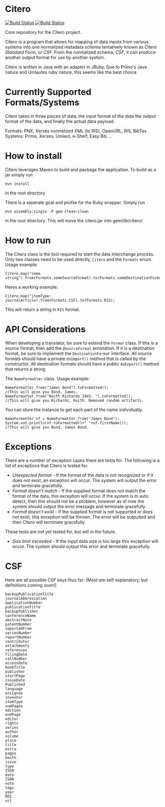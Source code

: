 Citero
==========
[![Build Status](http://jenkins1.bobst.nyu.edu/buildStatus/icon?job=Citero)](http://jenkins1.bobst.nyu.edu/view/Citero/job/Citero/)
[![Build Status](https://travis-ci.org/NYULibraries/citero.png?branch=development)](https://travis-ci.org/NYULibraries/citero)

Core repository for the Citero project.

Citero is a program that allows for mapping of data inputs from various systems into one normalized metadata schema
tentatively known as *Citero Standard Form*, or *CSF*. From the normalized schema, *CSF*, it can produce another output
format for use by another system.

Citero is written in Java with an adapter in JRuby. Due to Primo's Java nature and Umlautes ruby nature, this seems like the best choice.

Currently Supported Formats/Systems
===================================
Citero takes in three pieces of data, the input format of the data the output format of the data, and finally the actual data payload. 

Formats: PNX, Xerxes normalized XML (to RIS), OpenURL, RIS, BibTex
Systems: Primo, Xerxes, Umlaut, e-Shelf, Easy Bib ...

How to install
==============
Citero leverages Maven to build and package the application. To build as a jar simply run

	mvn install

in the root directory

There is a seperate goal and profile for the Ruby wrapper. Simply run

	mvn assembly:single -P gem clean:clean

in the root directory. This will move the citero.jar into gem/lib/citero/

How to run
==========

The Citero class is the tool required to start the data interchange process. Only two classes need to be used directly, `Citero` and the `Formats` enum.
Usage example:

	Citero.map("some string").from(Formats.someSourceFormat).to(Formats.someDestinationFormat);
	
Heres a working example:

	Citero.map("itemType: journalArticle).from(Formats.CSF).to(Formats.RIS);
	
This will return a string in `RIS` format.

API Considerations
==========

When developing a translator, be sure to extend the `Format` class. If this is a source format, then add the `@SourceFormat` annotation. If it is a destination format, be sure to implement the `DestinationFormat` interface. All source formats should have a private `doImport()` method that is called by the constructor. All destination formats should have a public `doExport()` method that returns a string.

The `NameFormatter` class.
Usage example:

	NameFormatter.from("James Bond").toFormatted();
	//This will give you Bond, James.
	NameFormatter.from("Keith Richards 1943- ").toFormatted();
	//This will give you Richards, Keith. Removed random artifacts.
	
You can store the instance to get each part of the name individually.
	
	NameFormatter nf = NameFormatter.from("James Bond");
	System.out.println(nf.toFormatted()+" "+nf.firstName());
	//This will give you Bond, James Bond.

Exceptions
==========
There are a number of exception cases there are tests for. The following is a list of exceptions that Citero is
tested for.
- *Unexpected format* - If the format of the data is not recognized or if it does not exist, an exception will occur. The system will output the error and terminate gracefully.
- *Format doesn't match* - If the supplied format does not match the format of the data, this exception will occur. If the system is to auto detect, then this should not be a problem, however as of now the system should output the error message and terminate gracefully.
- *Format doesn't exist* - If the supplied format is not supported or does not exist, this exception will be thrown. The error will be outputted and then Citero will terminate gracefully.

These tests are not yet tested for, but will in the future.
- *Size limit exceeded* - If the input data size is too large this exception will occur. The system should output this error and
						terminate gracefully.

CSF
=====

Here are all possible CSF keys thus far: (Most are self explanatory, but definitions coming soon!)

	backupPublicationTitle
	journalAbbreviation
	applicationNumber
	publicationTitle
	backupPublisher
	conferenceName
	abstractNote
	patentNumber
	importedFrom
	seriesNumber
	reportNumber
	contributor
	attachments
	references
	filingDate
	callNumber
	accessDate
	bookTitle
	publisher
	startPage
	issueDate
	Published
	language
	assignee
	inventor
	itemType
	numPages
	edition
	endPage
	editor
	rights
	series
	author
	volume
	place
	title
	extra
	pages
	month
	issue
	type
	ISSN
	date
	ISBN
	note
	tags
	year
	DOI
	url